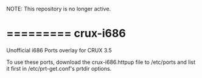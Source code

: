 NOTE: This repository is no longer active.

=========
crux-i686
=========

Unofficial i686 Ports overlay for CRUX 3.5

To use these ports, download the crux-i686.httpup file to /etc/ports
and list it first in /etc/prt-get.conf's prtdir options.
